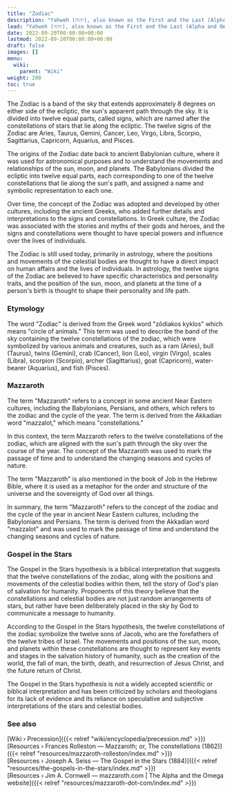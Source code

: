 ```yaml
---
title: "Zodiac"
description: "Yahweh (יהוה), also known as the First and the Last (Alpha and Omega) is an Eloha (אֱלוֹהַּ) and the lead representative of the Elohim (אֱלֹהִים) as a whole. He is an Eternal in the sense that he has already inhabited multiple bodies (a Elohimian technique to live forever) and therefore member of the Council of Eternals acting as their head of Council. In Biblical scriptures, Yahweh is identifed as the main singular god and is also interchangeably equated with the civilization he's representing, the Elohim. Yahweh was also the Eloha that Raël met on multiple occassions, as did all the prophets that came before him."
lead: "Yahweh (יהוה), also known as the First and the Last (Alpha and Omega) is an Eloha (אֱלוֹהַּ) and the lead representative of the Elohim (אֱלֹהִים) as a whole. He is an Eternal in the sense that he has already inhabited multiple bodies (a Elohimian technique to live forever) and therefore member of the Council of Eternals acting as their head of Council. In Biblical scriptures, Yahweh is identifed as the main singular god and is also interchangeably equated with the civilization he's representing, the Elohim. Yahweh was also the Eloha that Raël met on multiple occassions, as did all the prophets that came before him."
date: 2022-09-20T00:00:00+00:00
lastmod: 2022-09-20T00:00:00+00:00
draft: false
images: []
menu:
  wiki:
    parent: "Wiki"
weight: 200
toc: true
---
```


The Zodiac is a band of the sky that extends approximately 8 degrees on either side of the ecliptic, the sun's apparent path through the sky. It is divided into twelve equal parts, called signs, which are named after the constellations of stars that lie along the ecliptic. The twelve signs of the Zodiac are Aries, Taurus, Gemini, Cancer, Leo, Virgo, Libra, Scorpio, Sagittarius, Capricorn, Aquarius, and Pisces.

The origins of the Zodiac date back to ancient Babylonian culture, where it was used for astronomical purposes and to understand the movements and relationships of the sun, moon, and planets. The Babylonians divided the ecliptic into twelve equal parts, each corresponding to one of the twelve constellations that lie along the sun's path, and assigned a name and symbolic representation to each one.

Over time, the concept of the Zodiac was adopted and developed by other cultures, including the ancient Greeks, who added further details and interpretations to the signs and constellations. In Greek culture, the Zodiac was associated with the stories and myths of their gods and heroes, and the signs and constellations were thought to have special powers and influence over the lives of individuals.

The Zodiac is still used today, primarily in astrology, where the positions and movements of the celestial bodies are thought to have a direct impact on human affairs and the lives of individuals. In astrology, the twelve signs of the Zodiac are believed to have specific characteristics and personality traits, and the position of the sun, moon, and planets at the time of a person's birth is thought to shape their personality and life path.

### Etymology

The word "Zodiac" is derived from the Greek word "zōdiakos kyklos" which means "circle of animals." This term was used to describe the band of the sky containing the twelve constellations of the zodiac, which were symbolized by various animals and creatures, such as a ram (Aries), bull (Taurus), twins (Gemini), crab (Cancer), lion (Leo), virgin (Virgo), scales (Libra), scorpion (Scorpio), archer (Sagittarius), goat (Capricorn), water-bearer (Aquarius), and fish (Pisces).

### Mazzaroth

The term "Mazzaroth" refers to a concept in some ancient Near Eastern cultures, including the Babylonians, Persians, and others, which refers to the zodiac and the cycle of the year. The term is derived from the Akkadian word "mazzalot," which means "constellations."

In this context, the term Mazzaroth refers to the twelve constellations of the zodiac, which are aligned with the sun's path through the sky over the course of the year. The concept of the Mazzaroth was used to mark the passage of time and to understand the changing seasons and cycles of nature.

The term "Mazzaroth" is also mentioned in the book of Job in the Hebrew Bible, where it is used as a metaphor for the order and structure of the universe and the sovereignty of God over all things.

In summary, the term "Mazzaroth" refers to the concept of the zodiac and the cycle of the year in ancient Near Eastern cultures, including the Babylonians and Persians. The term is derived from the Akkadian word "mazzalot" and was used to mark the passage of time and understand the changing seasons and cycles of nature.

### Gospel in the Stars

The Gospel in the Stars hypothesis is a biblical interpretation that suggests that the twelve constellations of the zodiac, along with the positions and movements of the celestial bodies within them, tell the story of God's plan of salvation for humanity. Proponents of this theory believe that the constellations and celestial bodies are not just random arrangements of stars, but rather have been deliberately placed in the sky by God to communicate a message to humanity.

According to the Gospel in the Stars hypothesis, the twelve constellations of the zodiac symbolize the twelve sons of Jacob, who are the forefathers of the twelve tribes of Israel. The movements and positions of the sun, moon, and planets within these constellations are thought to represent key events and stages in the salvation history of humanity, such as the creation of the world, the fall of man, the birth, death, and resurrection of Jesus Christ, and the future return of Christ.

The Gospel in the Stars hypothesis is not a widely accepted scientific or biblical interpretation and has been criticized by scholars and theologians for its lack of evidence and its reliance on speculative and subjective interpretations of the stars and celestial bodies.

### See also

[Wiki › Precession]({{< relref "wiki/encyclopedia/precession.md" >}})</br>
[Resources › Frances Rolleston — Mazzaroth; or, The constellations (1862)]({{< relref "resources/mazzaroth-rolleston/index.md" >}})</br>
[Resources › Joseph A. Seiss — The Gospel in the Stars (1884)]({{< relref "resources/the-gospels-in-the-stars/index.md" >}})</br>
[Resources › Jim A. Cornwell — mazzaroth.com | The Alpha and the Omega website]({{< relref "resources/mazzaroth-dot-com/index.md" >}})</br>
